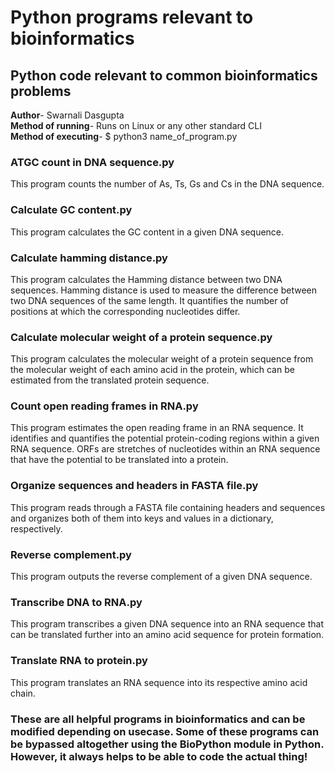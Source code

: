 # Python programs relevant to bioinformatics

## Python code relevant to common bioinformatics problems  
**Author**- Swarnali Dasgupta  
**Method of running**- Runs on Linux or any other standard CLI  
**Method of executing**- $ python3 name_of_program.py

### ATGC count in DNA sequence.py  
This program counts the number of As, Ts, Gs and Cs in the DNA sequence.  

### Calculate GC content.py  
This program calculates the GC content in a given DNA sequence.  

### Calculate hamming distance.py  
This program calculates the Hamming distance between two DNA sequences. Hamming distance is used to measure the difference between two DNA sequences of the same length. It quantifies the number of positions at which the corresponding nucleotides differ.  

### Calculate molecular weight of a protein sequence.py  
This program calculates the molecular weight of a protein sequence from the molecular weight of each amino acid in the protein, which can be estimated from the translated protein sequence.  
### Count open reading frames in RNA.py  
This program estimates the open reading frame in an RNA sequence. It identifies and quantifies the potential protein-coding regions within a given RNA sequence. ORFs are stretches of nucleotides within an RNA sequence that have the potential to be translated into a protein.  

### Organize sequences and headers in FASTA file.py  
This program reads through a FASTA file containing headers and sequences and organizes both of them into keys and values in a dictionary, respectively.  

### Reverse complement.py  
This program outputs the reverse complement of a given DNA sequence.  

### Transcribe DNA to RNA.py  
This program transcribes a given DNA sequence into an RNA sequence that can be translated further into an amino acid sequence for protein formation.  

### Translate RNA to protein.py  
This program translates an RNA sequence into its respective amino acid chain.  

### These are all helpful programs in bioinformatics and can be modified depending on usecase. Some of these programs can be bypassed altogether using the BioPython module in Python. However, it always helps to be able to code the actual thing!  



